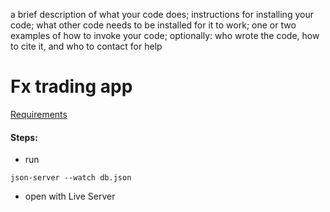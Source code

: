 a brief description of what your code does;
instructions for installing your code;
what other code needs to be installed for it to work;
one or two examples of how to invoke your code;
optionally: who wrote the code, how to cite it, and who to contact for help

# Fx trading app

[Requirements](https://github.com/WebToLearn/3-days-of-React-glamour/blob/master/Design/Fx-trading/README.md#requirements)

#### Steps:

- run 

```
json-server --watch db.json
```

- open with Live Server 
